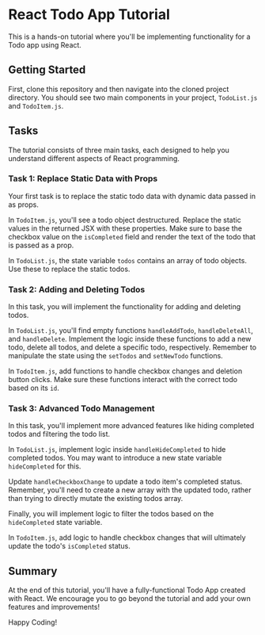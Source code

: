 # React Todo App Tutorial

This is a hands-on tutorial where you'll be implementing functionality for a Todo app using React. 

## Getting Started

First, clone this repository and then navigate into the cloned project directory. You should see two main components in your project, `TodoList.js` and `TodoItem.js`.

## Tasks

The tutorial consists of three main tasks, each designed to help you understand different aspects of React programming.

### Task 1: Replace Static Data with Props

Your first task is to replace the static todo data with dynamic data passed in as props.

In `TodoItem.js`, you'll see a todo object destructured. Replace the static values in the returned JSX with these properties. Make sure to base the checkbox value on the `isCompleted` field and render the text of the todo that is passed as a prop.

In `TodoList.js`, the state variable `todos` contains an array of todo objects. Use these to replace the static todos.

### Task 2: Adding and Deleting Todos

In this task, you will implement the functionality for adding and deleting todos.

In `TodoList.js`, you'll find empty functions `handleAddTodo`, `handleDeleteAll`, and `handleDelete`. Implement the logic inside these functions to add a new todo, delete all todos, and delete a specific todo, respectively. Remember to manipulate the state using the `setTodos` and `setNewTodo` functions.

In `TodoItem.js`, add functions to handle checkbox changes and deletion button clicks. Make sure these functions interact with the correct todo based on its `id`.

### Task 3: Advanced Todo Management

In this task, you'll implement more advanced features like hiding completed todos and filtering the todo list.

In `TodoList.js`, implement logic inside `handleHideCompleted` to hide completed todos. You may want to introduce a new state variable `hideCompleted` for this. 

Update `handleCheckboxChange` to update a todo item's completed status. Remember, you'll need to create a new array with the updated todo, rather than trying to directly mutate the existing todos array.

Finally, you will implement logic to filter the todos based on the `hideCompleted` state variable.

In `TodoItem.js`, add logic to handle checkbox changes that will ultimately update the todo's `isCompleted` status. 

## Summary

At the end of this tutorial, you'll have a fully-functional Todo App created with React. We encourage you to go beyond the tutorial and add your own features and improvements!

Happy Coding!
